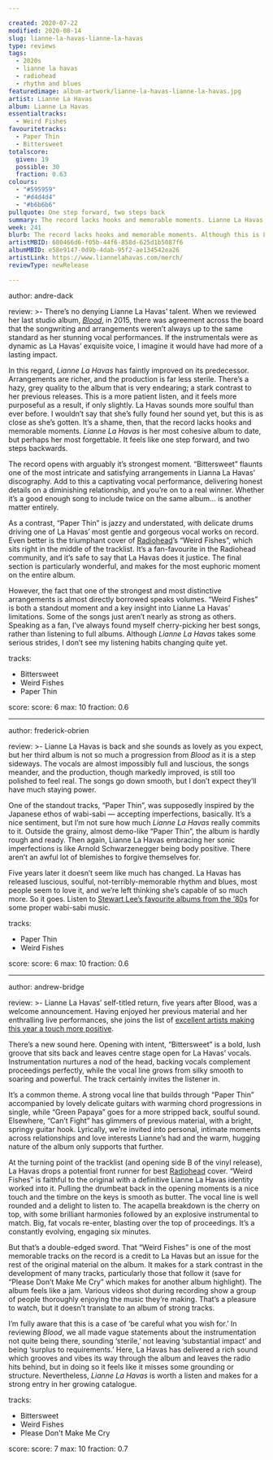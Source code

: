 ```yaml
---

created: 2020-07-22
modified: 2020-08-14
slug: lianne-la-havas-lianne-la-havas
type: reviews
tags:
  - 2020s
  - lianne la havas
  - radiohead
  - rhythm and blues
featuredimage: album-artwork/lianne-la-havas-lianne-la-havas.jpg
artist: Lianne La Havas
album: Lianne La Havas
essentialtracks:
  - Weird Fishes 
favouritetracks:
  - Paper Thin
  - Bittersweet
totalscore:
  given: 19
  possible: 30
  fraction: 0.63
colours:
  - "#595959"
  - "#d4d4d4"
  - "#b6b6b6"
pullquote: One step forward, two steps back 
summary: The record lacks hooks and memorable moments. Lianne La Havas is her most cohesive album to date, but perhaps her most forgettable. It feels like one step forward, two steps back. 
week: 241
blurb: The record lacks hooks and memorable moments. Although this is La Havas' most cohesive album to date, it may also be her most forgettable.
artistMBID: 680466d6-f05b-44f6-858d-625d1b5087f6
albumMBID: e58e9147-0d9b-4dab-95f2-ae134542ea26
artistLink: https://www.liannelahavas.com/merch/
reviewType: newRelease

---
```


author: andre-dack

review: >-
  There’s no denying Lianne La Havas’ talent. When we reviewed her last studio album, [*Blood*](/reviews/lianne-la-havas-blood/), in 2015, there was agreement across the board that the songwriting and arrangements weren’t always up to the same standard as her stunning vocal performances. If the instrumentals were as dynamic as La Havas’ exquisite voice, I imagine it would have had more of a lasting impact.

  In this regard, *Lianne La Havas* has faintly improved on its predecessor. Arrangements are richer, and the production is far less sterile. There’s a hazy, grey quality to the album that is very endearing; a stark contrast to her previous releases. This is a more patient listen, and it feels more purposeful as a result, if only slightly. La Havas sounds more soulful than ever before. I wouldn’t say that she’s fully found her sound yet, but this is as close as she’s gotten. It’s a shame, then, that the record lacks hooks and memorable moments. *Lianne La Havas* is her most cohesive album to date, but perhaps her most forgettable. It feels like one step forward, and two steps backwards.

  The record opens with arguably it’s strongest moment. “Bittersweet” flaunts one of the most intricate and satisfying arrangements in Lianna La Havas’ discography. Add to this a captivating vocal performance, delivering honest details on a diminishing relationship, and you’re on to a real winner. Whether it’s a good enough song to include twice on the same album... is another matter entirely.

  As a contrast, “Paper Thin” is jazzy and understated, with delicate drums driving one of La Havas’ most gentle and gorgeous vocal works on record. Even better is the triumphant cover of [Radiohead](/reviews/radiohead-a-moon-shaped-pool/)’s “Weird Fishes”, which sits right in the middle of the tracklist. It’s a fan-favourite in the Radiohead community, and it’s safe to say that La Havas does it justice. The final section is particularly wonderful, and makes for the most euphoric moment on the entire album.

  However, the fact that one of the strongest and most distinctive arrangements is almost directly borrowed speaks volumes. “Weird Fishes” is both a standout moment and a key insight into Lianne La Havas’ limitations. Some of the songs just aren’t nearly as strong as others. Speaking as a fan, I’ve always found myself cherry-picking her best songs, rather than listening to full albums. Although *Lianne La Havas* takes some serious strides, I don’t see my listening habits changing quite yet.

tracks:
  - Bittersweet
  - Weird Fishes
  - Paper Thin

score:
  score: 6
  max: 10
  fraction: 0.6

---

author: frederick-obrien

review: >-
  Lianne La Havas is back and she sounds as lovely as you expect, but her third album is not so much a progression from *Blood* as it is a step sideways. The vocals are almost impossibly full and luscious, the songs meander, and the production, though markedly improved, is still too polished to feel real. The songs go down smooth, but I don’t expect they’ll have much staying power.

  One of the standout tracks, “Paper Thin”, was supposedly inspired by the Japanese ethos of wabi-sabi — accepting imperfections, basically. It’s a nice sentiment, but I’m not sure how much *Lianne La Havas* really commits to it. Outside the grainy, almost demo-like “Paper Thin”, the album is hardly rough and ready. Then again, Lianne La Havas embracing her sonic imperfections is like Arnold Schwarzenegger being body positive. There aren’t an awful lot of blemishes to forgive themselves for.

  Five years later it doesn’t seem like much has changed. La Havas has released luscious, soulful, not-terribly-memorable rhythm and blues, most people seem to love it, and we’re left thinking she’s capable of so much more. So it goes. Listen to [Stewart Lee’s favourite albums from the ‘80s](/articles/the-80s-according-to-stewart-lee/) for some proper wabi-sabi music.

tracks:
  - Paper Thin
  - Weird Fishes

score:
  score: 6
  max: 10
  fraction: 0.6

---

author: andrew-bridge

review: >-
  Lianne La Havas’ self-titled return, five years after Blood, was a welcome announcement. Having enjoyed her previous material and her enthralling live performances, she joins the list of [excellent artists making this year a touch more positive](/reviews/laura-marling-song-for-our-daughter/).

  There’s a new sound here. Opening with intent, “Bittersweet” is a bold, lush groove that sits back and leaves centre stage open for La Havas’ vocals. Instrumentation nurtures a nod of the head, backing vocals complement proceedings perfectly, while the vocal line grows from silky smooth to soaring and powerful. The track certainly invites the listener in.

  It’s a common theme. A strong vocal line that builds through “Paper Thin” accompanied by lovely delicate guitars with warming chord progressions in single, while “Green Papaya” goes for a more stripped back, soulful sound. Elsewhere, “Can’t Fight” has glimmers of previous material, with a bright, springy guitar hook. Lyrically, we’re invited into personal, intimate moments across relationships and love interests Lianne’s had and the warm, hugging nature of the album only supports that further.

  At the turning point of the tracklist (and opening side B of the vinyl release), La Havas drops a potential front runner for best [Radiohead](/articles/ranking-radioheads-discography/) cover. “Weird Fishes” is faithful to the original with a definitive Lianne La Havas identity worked into it. Pulling the drumbeat back in the opening moments is a nice touch and the timbre on the keys is smooth as butter. The vocal line is well rounded and a delight to listen to. The acapella breakdown is the cherry on top, with some brilliant harmonies followed by an explosive instrumental to match. Big, fat vocals re-enter, blasting over the top of proceedings. It’s a constantly evolving, engaging six minutes.

  But that’s a double-edged sword. That “Weird Fishes” is one of the most memorable tracks on the record is a credit to La Havas but an issue for the rest of the original material on the album. It makes for a stark contrast in the development of many tracks, particularly those that follow it (save for “Please Don’t Make Me Cry” which makes for another album highlight). The album feels like a jam. Various videos shot during recording show a group of people thoroughly enjoying the music they’re making. That’s a pleasure to watch, but it doesn’t translate to an album of strong tracks.

  I’m fully aware that this is a case of ‘be careful what you wish for.’ In reviewing *Blood*, we all made vague statements about the instrumentation not quite being there, sounding ‘sterile,’ not leaving ‘substantial impact’ and being ‘surplus to requirements.’ Here, La Havas has delivered a rich sound which grooves and vibes its way through the album and leaves the radio hits behind, but in doing so it feels like it misses some grounding or structure. Nevertheless, *Lianne La Havas* is worth a listen and makes for a strong entry in her growing catalogue.

tracks:
  - Bittersweet
  - Weird Fishes
  - Please Don't Make Me Cry

score:
  score: 7
  max: 10
  fraction: 0.7